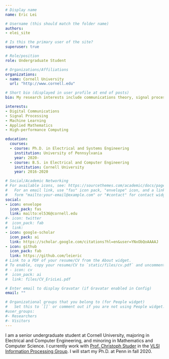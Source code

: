 ```yaml
---
# Display name
name: Eric Lei

# Username (this should match the folder name)
authors:
- elei_site

# Is this the primary user of the site?
superuser: true

# Role/position
role: Undergraduate Student

# Organizations/Affiliations
organizations:
- name: Cornell University
  url: "http://www.cornell.edu"

# Short bio (displayed in user profile at end of posts)
bio: My research interests include communications theory, signal processing, machine learning, and high-performance computing.

interests:
- Digital Communications
- Signal Processing
- Machine Learning
- Applied Mathematics
- High-performance Computing

education:
  courses:
  - course: Ph.D. in Electrical and Systems Engineering
    institution: University of Pennsylvania
    year: 2020-
  - course: B.S. in Electrical and Computer Engineering
    institution: Cornell University
    year: 2016-2020

# Social/Academic Networking
# For available icons, see: https://sourcethemes.com/academic/docs/page-builder/#icons
#   For an email link, use "fas" icon pack, "envelope" icon, and a link in the
#   form "mailto:your-email@example.com" or "#contact" for contact widget.
social:
- icon: envelope
  icon_pack: fas
  link: mailto:el536@cornell.edu
#- icon: twitter
#  icon_pack: fab
#  link: 
- icon: google-scholar
  icon_pack: ai
  link: https://scholar.google.com/citations?hl=en&user=YNxObQoAAAAJ
- icon: github
  icon_pack: fab
  link: https://github.com/leieric
# Link to a PDF of your resume/CV from the About widget.
# To enable, copy your resume/CV to `static/files/cv.pdf` and uncomment the lines below.
# - icon: cv
#  icon_pack: ai
#  link: files/CV_EricLei.pdf

# Enter email to display Gravatar (if Gravatar enabled in Config)
email: ""

# Organizational groups that you belong to (for People widget)
#   Set this to `[]` or comment out if you are not using People widget.
#user_groups:
#- Researchers
#- Visitors
---
```


I am a senior undergraduate student at Cornell University, majoring in Electrical and Computer Engineering, and minoring in Mathematics and Computer Science. I currently work with [Prof. Christoph Studer](https://www.ece.cornell.edu/faculty-directory/christoph-studer) in the [VLSI Information Processing Group](http://vip.ece.cornell.edu). I will start my Ph.D. at Penn in fall 2020. 